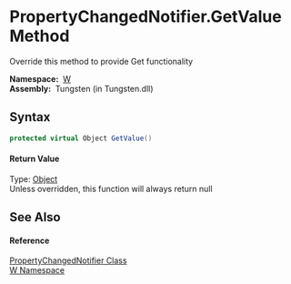 PropertyChangedNotifier.GetValue Method
=======================================
  
Override this method to provide Get functionality


  **Namespace:**  [W][1]  
  **Assembly:**  Tungsten (in Tungsten.dll)

Syntax
------

```csharp
protected virtual Object GetValue()
```

#### Return Value
Type: [Object][2]  
Unless overridden, this function will always return null

See Also
--------

#### Reference
[PropertyChangedNotifier Class][3]  
[W Namespace][1]  

[1]: ../README.md
[2]: http://msdn.microsoft.com/en-us/library/e5kfa45b
[3]: README.md
[4]: ../../_icons/Help.png
